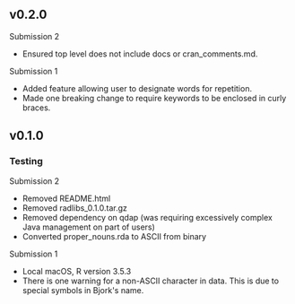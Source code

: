 ## v0.2.0

Submission 2

- Ensured top level does not include docs or cran_comments.md.

Submission 1

- Added feature allowing user to designate words for repetition.
- Made one breaking change to require keywords to be enclosed in curly braces.

## v0.1.0

### Testing

Submission 2

- Removed README.html
- Removed radlibs_0.1.0.tar.gz
- Removed dependency on qdap (was requiring excessively complex Java management on part of users)
- Converted proper_nouns.rda to ASCII from binary

Submission 1

- Local macOS, R version 3.5.3
- There is one warning for a non-ASCII character in data. This is due to special symbols in Bjork's name.

